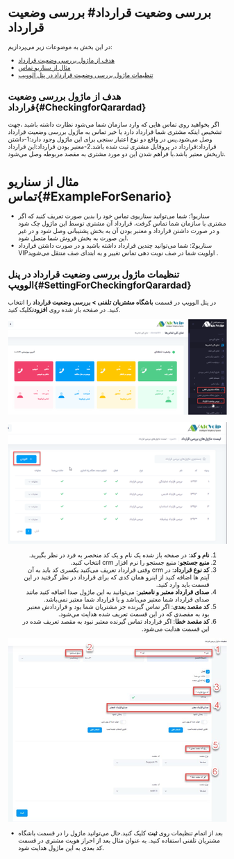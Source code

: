 #  بررسی وضعیت قرارداد#  بررسی وضعیت قرارداد

در این بخش به موضوعات زیر می‌پردازیم: <br>
- [هدف از ماژول بررسی وضعیت قرارداد](#CheckingforQarardad)
- [مثال از سناریو تماس](#ExampleForSenario)     
- [ تنظیمات ماژول بررسی وضعیت قرارداد در پنل الوویپ ](#SettingForCheckingforQarardad)

## هدف از ماژول بررسی وضعیت قرارداد{#CheckingforQarardad}

اگر بخواهید روی تماس هایی که وارد سازمان شما می‌شود نظارت داشته باشید ،جهت تشخیص اینکه مشتری شما  قرارداد دارد یا خیر تماس به ماژول بررسی وضعیت قرارداد وصل می‌شود.پس در واقع دو نوع اعتبار سنجی برای این ماژول وجود دارد:1-داشتن قرارداد:قرارداد در پروفایل مشتری ثبت شده باشد.2-معتبر بودن قرارداد:این قرارداد تاریخش معتبر باشد.با فراهم شدن این دو مورد مشتری به مقصد مربوطه وصل می‌شود. 

# مثال از سناریو تماس{#ExampleForSenario}

- سناریو1: شما می‌توانید سناریوی تماس خود را بدین صورت تعریف کنید که اگر مشتری با سازمان شما تماس گرفت، قرارداد آن مشتری توسط این ماژول چک شود و در صورت داشتن قرارداد و معتبر بودن آن به بخش پشتیبانی وصل شود و در غیر این صورت به بخش فروش شما متصل شود.
- سناریو2: شما می‌توانید چندین قرارداد داشته باشید و در صورت داشتن قرارداد VIPاولویت شما در صف نوبت دهی تماس تغییر و به ابتدای صف منتقل می‌شوید .

## تنظیمات ماژول بررسی وضعیت قرارداد در پنل الوویپ{#SettingForCheckingforQarardad}
در پنل الوویپ در قسمت **باشگاه مشتریان تلفنی > بررسی وضعیت قرارداد** را انتخاب کنید. در صفحه باز شده روی **افزودن**کلیک کنید.

![باز کردن ماژول بررسی قرار داد ](./Images/route-contract1.png)

![باز کردن ماژول بررسی قرار داد ](./Images/route-contract2.png)

<div dir="rtl">

1.	**نام و کد**: در صفحه باز شده یک نام و یک کد منحصر به فرد در نظر بگیرید.
2.	**منبع جستجو**: منبع جستجو را  نرم افزار crm  انتخاب کنید.
3.	**کد نوع قرارداد**: در crm وقتی قرارداد تعریف می‌کنید یکسری کد باید به آن آیتم ها اضافه کنید از اینرو همان کدی که برای قرارداد در نظر گرفتید در این قسمت باید وارد کنید.
4.	**صدای قرارداد معتبر و نامعتبر**: می‌توانید به این ماژول صدا اضافه کنید مانند صدای قرارداد شما معتبر می‌باشد و یا قرارداد شما معتبر نمی‌باشد.
5.	**کد مقصد بعدی**: اگر تماس گیرنده جز مشتریان شما بود و قراردادش معتبر بود به مقصدی که در این قسمت تعریف شده هدایت می‌شود.
6.	**کد مقصد خطا**: اگر قرارداد تماس گیرنده معتبر نبود به مقصد تعریف شده در این قسمت هدایت می‌شود.

</div>

![باز کردن ماژول بررسی قرار داد ](./Images/gharadad-2.jpg)

- بعد از اتمام تنظیمات روی **ثبت** کلیک کنید.حال می‌توانید ماژول را در قسمت باشگاه مشتریان تلفنی استفاده کنید. به عنوان مثال بعد از احراز هویت مشتری در قسمت کد بعدی به این ماژول هدایت شود.